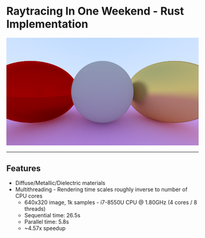 # Raytracing In One Weekend - Rust Implementation
<img src="image.png" alt="Rendered Image" width="640"/>

---

## Features
* Diffuse/Metallic/Dielectric materials
* Multithreading - Rendering time scales roughly inverse to number of CPU cores
    * 640x320 image, 1k samples - i7-8550U CPU @ 1.80GHz (4 cores / 8 threads)
    * Sequential time: 26.5s
    * Parallel time: 5.8s
    * ~4.57x speedup

